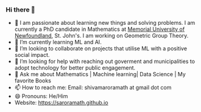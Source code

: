 ### Hi there 👋


- 🔭 I am passionate about learning new things and solving problems. I am currently a PhD candidate in Mathematics at [Memorial University of Newfoundland](https://www.mun.ca), St. John's. I am working on Geometric Group Theory. 
- 🌱 I’m currently learning ML and AI.
- 👯 I’m looking to collaborate on projects that utilise ML with a positive social impact.
- 🤔 I’m looking for help with reaching out goverment and municipalities to adopt technology for better public engagement.
- 💬 Ask me about Mathematics | Machine learning| Data Science | My favorite Books
- 📫 How to reach me: Email: shivamaroramath at gmail dot com
- 😄 Pronouns: He/Him
- Website: https://saroramath.github.io


